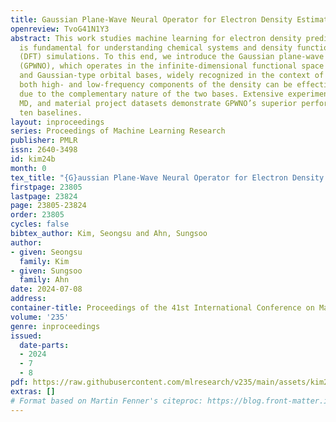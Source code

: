 ```yaml
---
title: Gaussian Plane-Wave Neural Operator for Electron Density Estimation
openreview: TvoG41N1Y3
abstract: This work studies machine learning for electron density prediction, which
  is fundamental for understanding chemical systems and density functional theory
  (DFT) simulations. To this end, we introduce the Gaussian plane-wave neural operator
  (GPWNO), which operates in the infinite-dimensional functional space using the plane-wave
  and Gaussian-type orbital bases, widely recognized in the context of DFT. In particular,
  both high- and low-frequency components of the density can be effectively represented
  due to the complementary nature of the two bases. Extensive experiments on QM9,
  MD, and material project datasets demonstrate GPWNO’s superior performance over
  ten baselines.
layout: inproceedings
series: Proceedings of Machine Learning Research
publisher: PMLR
issn: 2640-3498
id: kim24b
month: 0
tex_title: "{G}aussian Plane-Wave Neural Operator for Electron Density Estimation"
firstpage: 23805
lastpage: 23824
page: 23805-23824
order: 23805
cycles: false
bibtex_author: Kim, Seongsu and Ahn, Sungsoo
author:
- given: Seongsu
  family: Kim
- given: Sungsoo
  family: Ahn
date: 2024-07-08
address:
container-title: Proceedings of the 41st International Conference on Machine Learning
volume: '235'
genre: inproceedings
issued:
  date-parts:
  - 2024
  - 7
  - 8
pdf: https://raw.githubusercontent.com/mlresearch/v235/main/assets/kim24b/kim24b.pdf
extras: []
# Format based on Martin Fenner's citeproc: https://blog.front-matter.io/posts/citeproc-yaml-for-bibliographies/
---
```

